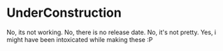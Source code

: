 UnderConstruction
=================

No, its not working. No, there is no release date. No, it's not pretty. Yes, i might have been intoxicated while making these :P

